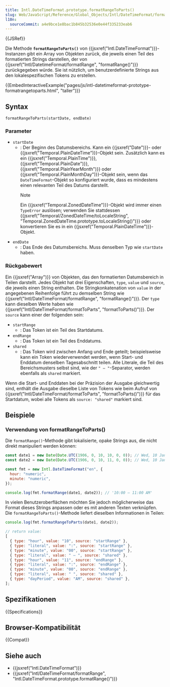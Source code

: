 ```yaml
---
title: Intl.DateTimeFormat.prototype.formatRangeToParts()
slug: Web/JavaScript/Reference/Global_Objects/Intl/DateTimeFormat/formatRangeToParts
l10n:
  sourceCommit: a4e9bce1e8bac1b845b32536e0e44f335233eab6
---
```


{{JSRef}}

Die Methode **`formatRangeToParts()`** von {{jsxref("Intl.DateTimeFormat")}}-Instanzen gibt ein Array von Objekten zurück, die jeweils einen Teil des formatierten Strings darstellen, der von {{jsxref("Intl/DatetimeFormat/formatRange", "formatRange()")}} zurückgegeben würde. Sie ist nützlich, um benutzerdefinierte Strings aus den lokalespezifischen Tokens zu erstellen.

{{EmbedInteractiveExample("pages/js/intl-datetimeformat-prototype-formatrangetoparts.html", "taller")}}

## Syntax

```js-nolint
formatRangeToParts(startDate, endDate)
```

### Parameter

- `startDate`
  - : Der Beginn des Datumsbereichs. Kann ein {{jsxref("Date")}}- oder {{jsxref("Temporal.PlainDateTime")}}-Objekt sein. Zusätzlich kann es ein {{jsxref("Temporal.PlainTime")}}, {{jsxref("Temporal.PlainDate")}}, {{jsxref("Temporal.PlainYearMonth")}} oder {{jsxref("Temporal.PlainMonthDay")}}-Objekt sein, wenn das `DateTimeFormat`-Objekt so konfiguriert wurde, dass es mindestens einen relevanten Teil des Datums darstellt.
    > [!NOTE]
    > Ein {{jsxref("Temporal.ZonedDateTime")}}-Objekt wird immer einen `TypeError` auslösen; verwenden Sie stattdessen {{jsxref("Temporal/ZonedDateTime/toLocaleString", "Temporal.ZonedDateTime.prototype.toLocaleString()")}} oder konvertieren Sie es in ein {{jsxref("Temporal.PlainDateTime")}}-Objekt.
- `endDate`
  - : Das Ende des Datumsbereichs. Muss denselben Typ wie `startDate` haben.

### Rückgabewert

Ein {{jsxref("Array")}} von Objekten, das den formatierten Datumsbereich in Teilen darstellt. Jedes Objekt hat drei Eigenschaften, `type`, `value` und `source`, die jeweils einen String enthalten. Die Stringkonkatenation von `value` in der angegebenen Reihenfolge führt zu demselben String wie {{jsxref("Intl/DateTimeFormat/formatRange", "formatRange()")}}. Der `type` kann dieselben Werte haben wie {{jsxref("Intl/DateTimeFormat/formatToParts", "formatToParts()")}}. Der `source` kann einer der folgenden sein:

- `startRange`
  - : Das Token ist ein Teil des Startdatums.
- `endRange`
  - : Das Token ist ein Teil des Enddatums.
- `shared`
  - : Das Token wird zwischen Anfang und Ende geteilt; beispielsweise kann ein Token wiederverwendet werden, wenn Start- und Enddatum denselben Tagesabschnitt teilen. Alle Literale, die Teil des Bereichsmusters selbst sind, wie der `" – "`-Separator, werden ebenfalls als `shared` markiert.

Wenn die Start- und Enddaten bei der Präzision der Ausgabe gleichwertig sind, enthält die Ausgabe dieselbe Liste von Tokens wie beim Aufruf von {{jsxref("Intl/DateTimeFormat/formatToParts", "formatToParts()")}} für das Startdatum, wobei alle Tokens als `source: "shared"` markiert sind.

## Beispiele

### Verwendung von formatRangeToParts()

Die `formatRange()`-Methode gibt lokalisierte, opake Strings aus, die nicht direkt manipuliert werden können:

```js
const date1 = new Date(Date.UTC(1906, 0, 10, 10, 0, 0)); // Wed, 10 Jan 1906 10:00:00 GMT
const date2 = new Date(Date.UTC(1906, 0, 10, 11, 0, 0)); // Wed, 10 Jan 1906 11:00:00 GMT

const fmt = new Intl.DateTimeFormat("en", {
  hour: "numeric",
  minute: "numeric",
});

console.log(fmt.formatRange(date1, date2)); // '10:00 – 11:00 AM'
```

In vielen Benutzeroberflächen möchten Sie jedoch möglicherweise das Format dieses Strings anpassen oder es mit anderen Texten verknüpfen. Die `formatRangeToParts()`-Methode liefert dieselben Informationen in Teilen:

```js
console.log(fmt.formatRangeToParts(date1, date2));

// return value:
[
  { type: "hour", value: "10", source: "startRange" },
  { type: "literal", value: ":", source: "startRange" },
  { type: "minute", value: "00", source: "startRange" },
  { type: "literal", value: " – ", source: "shared" },
  { type: "hour", value: "11", source: "endRange" },
  { type: "literal", value: ":", source: "endRange" },
  { type: "minute", value: "00", source: "endRange" },
  { type: "literal", value: " ", source: "shared" },
  { type: "dayPeriod", value: "AM", source: "shared" },
];
```

## Spezifikationen

{{Specifications}}

## Browser-Kompatibilität

{{Compat}}

## Siehe auch

- {{jsxref("Intl.DateTimeFormat")}}
- {{jsxref("Intl/DateTimeFormat/formatRange", "Intl.DateTimeFormat.prototype.formatRange()")}}
